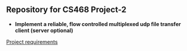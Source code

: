## Repository for CS468 Project-2
* **Implement a reliable, flow controlled multiplexed udp file transfer client (server optional)**

[Project requirements](https://docs.google.com/document/d/12iCEmuFoGPEDZ6Yvq0bOBhtMM-qJj3J6rhJSo5Y_rA8/edit?tab=t.0)